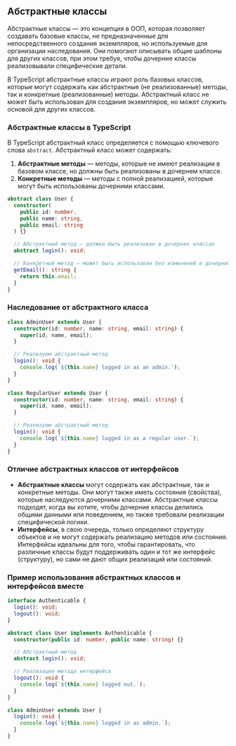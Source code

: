 ## Абстрактные классы


Абстрактные классы — это концепция в ООП, которая позволяет создавать базовые классы, не предназначенные для непосредственного создания экземпляров, но используемые для организации наследования. Они помогают описывать общие шаблоны для других классов, при этом требуя, чтобы дочерние классы реализовывали специфические детали.

В TypeScript абстрактные классы играют роль базовых классов, которые могут содержать как абстрактные (не реализованные) методы, так и конкретные (реализованные) методы. Абстрактный класс не может быть использован для создания экземпляров, но может служить основой для других классов.



### Абстрактные классы в TypeScript

В TypeScript абстрактный класс определяется с помощью ключевого слова `abstract`. Абстрактный класс может содержать:

1. **Абстрактные методы** — методы, которые не имеют реализации в базовом классе, но должны быть реализованы в дочернем классе.
2. **Конкретные методы** — методы с полной реализацией, которые могут быть использованы дочерними классами.

```ts
abstract class User {
  constructor(
    public id: number,
    public name: string,
    public email: string
  ) {}

  // Абстрактный метод — должен быть реализован в дочерних классах
  abstract login(): void;

  // Конкретный метод — может быть использован без изменений в дочерних классах
  getEmail(): string {
    return this.email;
  }
}

```


### Наследование от абстрактного класса

```ts
class AdminUser extends User {
  constructor(id: number, name: string, email: string) {
    super(id, name, email);
  }

  // Реализуем абстрактный метод
  login(): void {
    console.log(`${this.name} logged in as an admin.`);
  }
}

class RegularUser extends User {
  constructor(id: number, name: string, email: string) {
    super(id, name, email);
  }

  // Реализуем абстрактный метод
  login(): void {
    console.log(`${this.name} logged in as a regular user.`);
  }
}

```



### Отличие абстрактных классов от интерфейсов

* **Абстрактные классы** могут содержать как абстрактные, так и конкретные методы. Они могут также иметь состояния (свойства), которые наследуются дочерними классами. Абстрактные классы подходят, когда вы хотите, чтобы дочерние классы делились общими данными или поведением, но также требовали реализации специфической логики.
* **Интерфейсы**, в свою очередь, только определяют структуру объектов и не могут содержать реализацию методов или состояния. Интерфейсы идеальны для того, чтобы гарантировать, что различные классы будут поддерживать один и тот же интерфейс (структуру), но сами не дают общих реализаций или состояний.


### Пример использования абстрактных классов и интерфейсов вместе


```typescript
interface Authenticable {
  login(): void;
  logout(): void;
}

abstract class User implements Authenticable {
  constructor(public id: number, public name: string) {}

  // Абстрактный метод
  abstract login(): void;

  // Реализация метода интерфейса
  logout(): void {
    console.log(`${this.name} logged out.`);
  }
}

class AdminUser extends User {
  login(): void {
    console.log(`${this.name} logged in as admin.`);
  }
}

```
